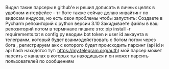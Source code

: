 Видел такие парсеры в github'е и решил дописать в личных целях в удобном интерфейсе - тг боте
также сейчас делаю инвайтинг по видосам индусов, но есть свои проблемы
чтобы запустить:
Создаете в Pycharm репозиторий с python версии 3.10
Закидываете файлы в ваш репозиторий 
потом в терминале пишите это: pip install -r requirements.txt
в config.py вводим bot token и user id аккаунта в телеграмм, который будет взаимодействовать с ботом
потом через бота , регистрируем акк с которого будет происходить парсинг (api id и api hash находятся тут: https://my.telegram.org/auth)
мой парсер может парсить с каналах в которых ты находишься и он может парсить пользователей по сообщениям
